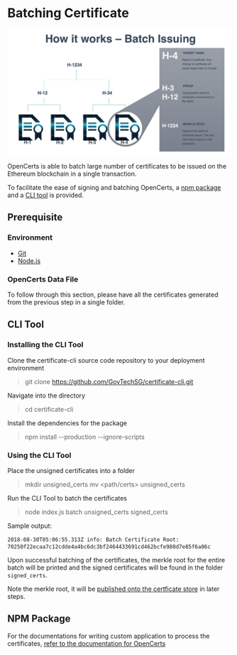 # Batching Certificate

![Batching Certificates](./assets/batching-certificates/merkle-root.png)

OpenCerts is able to batch large number of certificates to be issued on the Ethereum blockchain in a single transaction. 

To facilitate the ease of signing and batching OpenCerts, a [npm package](https://www.npmjs.com/package/@govtechsg/open-certificate) and a [CLI tool](https://github.com/GovTechSG/certificate-cli 
) is provided. 

## Prerequisite

### Environment

- [Git](https://www.linode.com/docs/development/version-control/how-to-install-git-on-linux-mac-and-windows/)
- [Node.js](https://nodejs.org/en/download/)

### OpenCerts Data File

To follow through this section, please have all the certificates generated from the previous step in a single folder. 


## CLI Tool

### Installing the CLI Tool

Clone the certificate-cli source code repository to your deployment environment

> git clone https://github.com/GovTechSG/certificate-cli.git

Navigate into the directory

> cd certificate-cli

Install the dependencies for the package

> npm install --production --ignore-scripts

### Using the CLI Tool

Place the unsigned certificates into a folder

> mkdir unsigned_certs
> mv <path/certs> unsigned_certs

Run the CLI Tool to batch the certificates

> node index.js batch unsigned_certs signed_certs

Sample output:

```
2018-08-30T05:06:55.313Z info: Batch Certificate Root: 70250f22ecaa7c12cdde4a4bc6dc3bf2464433691cd462bcfe980d7e85f6a06c
```

Upon successful batching of the certificates, the merkle root for the entire batch will be printed and the signed certificates will be found in the folder `signed_certs`. 

Note the merkle root, it will be [published onto the certficate store](./issuing_certificates.md) in later steps. 

## NPM Package

For the documentations for writing custom application to process the certificates, [refer to the documentation for OpenCerts](https://github.com/GovTechSG/open-certificate)
